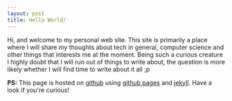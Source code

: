```yaml
---
layout: post
title: Hello World!
---
```



Hi, and welcome to my personal web site. This site is primarily a place where I will share my thoughts about tech in general, computer science
and other things that interests me at the moment. 
Being such a curious creature I highly doubt that I will run out of things to write about, the question is more likely whether 
I will find time to write about it all ;p



**PS:**
This page is hosted on [github](https://github.com/abrabah/abrabah.github.io) using [github pages](https://pages.github.com/) and 
[jekyll](http://jekyllrb.com/). Have a look if you're curious!  